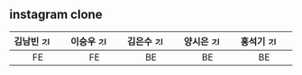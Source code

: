 ## instagram clone



| 김남빈 <a href="https://github.com/orgs/instagram-clonecoding-4/people/kimnambin"> <img style="width: 16px; height: 16px; margin-right: 20px;" alt="깃허브" src="https://cdn-icons-png.flaticon.com/512/25/25231.png"></a> | 이승우 <a href="https://github.com/leeseungwooo"> <img style="width: 16px; height: 16px; margin-right: 20px;" alt="깃허브" src="https://cdn-icons-png.flaticon.com/512/25/25231.png"></a> | 김은수 <a href="https://github.com/kimmason"> <img style="width: 16px; height: 16px; margin-right: 20px;" alt="깃허브" src="https://cdn-icons-png.flaticon.com/512/25/25231.png"></a> | 양시은 <a href="https://github.com/sieuns"> <img style="width: 16px; height: 16px; margin-right: 20px;" alt="깃허브" src="https://cdn-icons-png.flaticon.com/512/25/25231.png"></a> | 홍석기 <a href="https://github.com/01041709395"> <img style="width: 16px; height: 16px; margin-right: 20px;" alt="깃허브" src="https://cdn-icons-png.flaticon.com/512/25/25231.png"></a> |
| :-------------------------------------------------------------------------------------------------------------------------------------------------------------------------------------: | :-------------------------------------------------------------------------------------------------------------------------------------------------------------------------------------: | :------------------------------------------------------------------------------------------------------------------------------------------------------------------------------------: | :-------------------------------------------------------------------------------------------------------------------------------------------------------------------------------------: | :----------------------------------------------------------------------------------------------------------------------------------------------------------------------------------: |
|                                                                                        FE                                                                                         |                                                                                         FE                                                                                          |                                                                                         BE                                                                                         |                                                                                         BE                                                                                          |                                                                                        BE                                                                                        |
